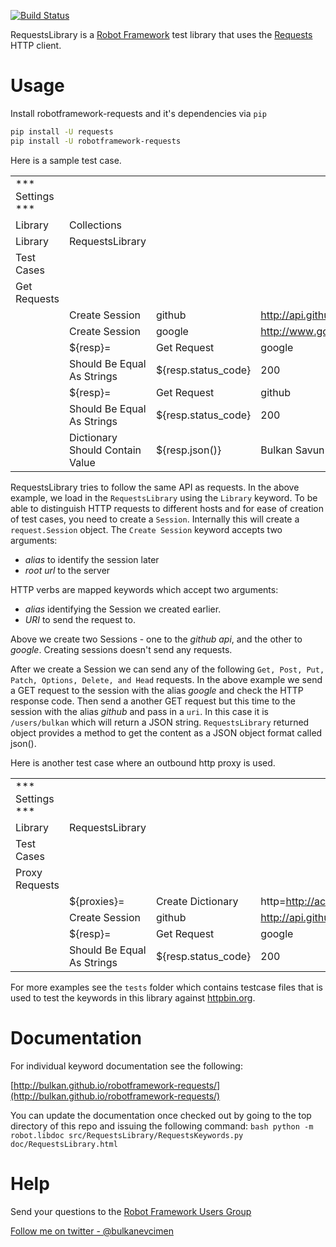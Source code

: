 [![Build Status](https://travis-ci.org/Tset-Noitamotua/robotframework-requests.svg?branch=master)](https://travis-ci.org/Tset-Noitamotua/robotframework-requests)

RequestsLibrary is a [Robot Framework](http://code.google.com/p/robotframework/) test library that uses the [Requests](https://github.com/kennethreitz/requests) HTTP client.

# Usage

Install robotframework-requests and it's dependencies via `pip`

```bash
pip install -U requests
pip install -U robotframework-requests
```

Here is a sample test case.

|                  |                                 |                     |                       |               |
| ---------------- | ------------------------------- | ------------------- | --------------------- | ------------- |
| *** Settings *** |                                 |                     |                       |               |
| Library          | Collections                     |                     |                       |               |
| Library          | RequestsLibrary                 |                     |                       |               |
| Test Cases       |                                 |                     |                       |               |
| Get Requests     |                                 |                     |                       |               |
|                  | Create Session                  | github              | http://api.github.com |               |
|                  | Create Session                  | google              | http://www.google.com |               |
|                  | ${resp}=                        | Get Request         | google                | /             |
|                  | Should Be Equal As Strings      | ${resp.status_code} | 200                   |               |
|                  | ${resp}=                        | Get Request         | github                | /users/bulkan |
|                  | Should Be Equal As Strings      | ${resp.status_code} | 200                   |               |
|                  | Dictionary Should Contain Value | ${resp.json()}      | Bulkan Savun Evcimen  |               |

RequestsLibrary tries to follow the same API as requests. In the above example, we load in the `RequestsLibrary` using the `Library` keyword. To be able to distinguish HTTP requests to different hosts and for ease of creation of test cases, you need to create a `Session`. Internally this will create a `request.Session` object.  The `Create Session` keyword accepts two arguments:

* _alias_ to identify the session later
* _root url_ to the server

HTTP verbs are mapped keywords which accept two arguments:

* _alias_ identifying the Session we created earlier. 
* _URI_  to send the request to.

Above we create two Sessions - one to the _github api_, and the other to _google_. Creating sessions doesn't send any requests.

After we create a Session we can send any of the following `Get, Post, Put, Patch, Options, Delete, and Head` requests. In the above example we send a GET request to the session with the alias _google_ and check the HTTP response code. Then send a another GET request but this time to the session with the alias _github_ and pass in a `uri`. In this case it is `/users/bulkan` which will return a JSON string. `RequestsLibrary` returned object provides a method to get the content as a JSON object format called json().

Here is another test case where an outbound http proxy is used.

|                  |                            |                     |                          |                           |
| ---------------- | -------------------------- | ------------------- | ------------------------ | ------------------------- |
| *** Settings *** |                            |                     |                          |                           |
| Library          | RequestsLibrary            |                     |                          |                           |
| Test Cases       |                            |                     |                          |                           |
| Proxy Requests   |                            |                     |                          |                           |
|                  | ${proxies}=                | Create Dictionary   | http=http://acme.com:912 | https=http://acme.com:913 |
|                  | Create Session             | github              | http://api.github.com    | proxies=${proxies}        |
|                  | ${resp}=                   | Get Request         | google                   | /                         |
|                  | Should Be Equal As Strings | ${resp.status_code} | 200                      |                           |

For more examples see the `tests` folder which contains testcase files that is used to test the keywords in this library against [httpbin.org](http://httpbin.org).

# Documentation

For individual keyword documentation see the following:

[http://bulkan.github.io/robotframework-requests/](http://bulkan.github.io/robotframework-requests/)

You can update the documentation once checked out by going to the top directory of this repo and issuing the following command:
``bash
python -m robot.libdoc src/RequestsLibrary/RequestsKeywords.py doc/RequestsLibrary.html
``

# Help

Send your questions to the [Robot Framework Users Group](https://groups.google.com/forum/#!forum/robotframework-users)

[Follow me on twitter - @bulkanevcimen](https://twitter.com/bulkanevcimen)
